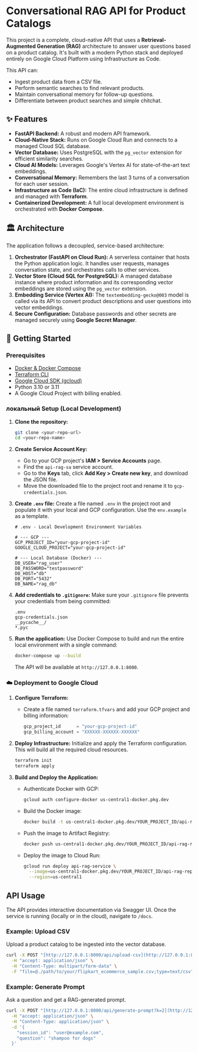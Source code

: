 # Conversational RAG API for Product Catalogs

This project is a complete, cloud-native API that uses a **Retrieval-Augmented Generation (RAG)** architecture to answer user questions based on a product catalog. It's built with a modern Python stack and deployed entirely on Google Cloud Platform using Infrastructure as Code.

This API can:
- Ingest product data from a CSV file.
- Perform semantic searches to find relevant products.
- Maintain conversational memory for follow-up questions.
- Differentiate between product searches and simple chitchat.



## ✨ Features

- **FastAPI Backend:** A robust and modern API framework.
- **Cloud-Native Stack:** Runs on Google Cloud Run and connects to a managed Cloud SQL database.
- **Vector Database:** Uses PostgreSQL with the `pg_vector` extension for efficient similarity searches.
- **Cloud AI Models:** Leverages Google's Vertex AI for state-of-the-art text embeddings.
- **Conversational Memory:** Remembers the last 3 turns of a conversation for each user session.
- **Infrastructure as Code (IaC):** The entire cloud infrastructure is defined and managed with **Terraform**.
- **Containerized Development:** A full local development environment is orchestrated with **Docker Compose**.

## 🏛️ Architecture

The application follows a decoupled, service-based architecture:

1.  **Orchestrator (FastAPI on Cloud Run):** A serverless container that hosts the Python application logic. It handles user requests, manages conversation state, and orchestrates calls to other services.
2.  **Vector Store (Cloud SQL for PostgreSQL):** A managed database instance where product information and its corresponding vector embeddings are stored using the `pg_vector` extension.
3.  **Embedding Service (Vertex AI):** The `textembedding-gecko@003` model is called via its API to convert product descriptions and user questions into vector embeddings.
4.  **Secure Configuration:** Database passwords and other secrets are managed securely using **Google Secret Manager**.

## 🚀 Getting Started

### Prerequisites

- [Docker & Docker Compose](https://www.docker.com/products/docker-desktop/)
- [Terraform CLI](https://developer.hashicorp.com/terraform/tutorials/gcp-get-started/install-cli)
- [Google Cloud SDK (gcloud)](https://cloud.google.com/sdk/docs/install)
- Python 3.10 or 3.11
- A Google Cloud Project with billing enabled.

###  локальный Setup (Local Development)

1.  **Clone the repository:**
    ```bash
    git clone <your-repo-url>
    cd <your-repo-name>
    ```

2.  **Create Service Account Key:**
    - Go to your GCP project's **IAM > Service Accounts** page.
    - Find the `api-rag-sa` service account.
    - Go to the **Keys** tab, click **Add Key > Create new key**, and download the JSON file.
    - Move the downloaded file to the project root and rename it to `gcp-credentials.json`.

3.  **Create `.env` file:**
    Create a file named `.env` in the project root and populate it with your local and GCP configuration. Use the `env.example` as a template.

    ```
    # .env - Local Development Environment Variables

    # --- GCP ---
    GCP_PROJECT_ID="your-gcp-project-id"
    GOOGLE_CLOUD_PROJECT="your-gcp-project-id"

    # --- Local Database (Docker) ---
    DB_USER="rag_user"
    DB_PASSWORD="testpassword"
    DB_HOST="db"
    DB_PORT="5432"
    DB_NAME="rag_db"
    ```

4.  **Add credentials to `.gitignore`:**
    Make sure your `.gitignore` file prevents your credentials from being committed:
    ```
    .env
    gcp-credentials.json
    __pycache__/
    *.pyc
    ```

5.  **Run the application:**
    Use Docker Compose to build and run the entire local environment with a single command:
    ```bash
    docker-compose up --build
    ```
    The API will be available at `http://127.0.0.1:8000`.

### ☁️ Deployment to Google Cloud

1.  **Configure Terraform:**
    - Create a file named `terraform.tfvars` and add your GCP project and billing information:
      ```tfvars
      gcp_project_id      = "your-gcp-project-id"
      gcp_billing_account = "XXXXXX-XXXXXX-XXXXXX"
      ```

2.  **Deploy Infrastructure:**
    Initialize and apply the Terraform configuration. This will build all the required cloud resources.
    ```bash
    terraform init
    terraform apply
    ```

3.  **Build and Deploy the Application:**
    - Authenticate Docker with GCP:
      ```bash
      gcloud auth configure-docker us-central1-docker.pkg.dev
      ```
    - Build the Docker image:
      ```bash
      docker build -t us-central1-docker.pkg.dev/YOUR_PROJECT_ID/api-rag-repo/rag-api:v1 .
      ```
    - Push the image to Artifact Registry:
      ```bash
      docker push us-central1-docker.pkg.dev/YOUR_PROJECT_ID/api-rag-repo/rag-api:v1
      ```
    - Deploy the image to Cloud Run:
      ```bash
      gcloud run deploy api-rag-service \
        --image=us-central1-docker.pkg.dev/YOUR_PROJECT_ID/api-rag-repo/rag-api:v1 \
        --region=us-central1
      ```

##  API Usage

The API provides interactive documentation via Swagger UI. Once the service is running (locally or in the cloud), navigate to `/docs`.

### Example: Upload CSV

Upload a product catalog to be ingested into the vector database.

```bash
curl -X POST "[http://127.0.0.1:8000/api/upload-csv](http://127.0.0.1:8000/api/upload-csv)" \
  -H "accept: application/json" \
  -H "Content-Type: multipart/form-data" \
  -F "file=@./path/to/your/flipkart_ecommerce_sample.csv;type=text/csv"
```

### Example: Generate Prompt

Ask a question and get a RAG-generated prompt.

```bash
curl -X POST "[http://127.0.0.1:8000/api/generate-prompt?k=2](http://127.0.0.1:8000/api/generate-prompt?k=2)" \
  -H "accept: application/json" \
  -H "Content-Type: application/json" \
  -d '{
    "session_id": "user@example.com",
    "question": "shampoo for dogs"
  }'
```